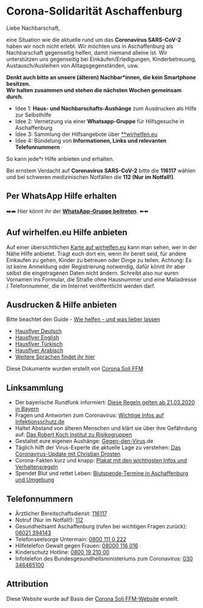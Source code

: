 # Corona-Solidarität Aschaffenburg

Liebe Nachbarschaft,

eine Situation wie die aktuelle rund um das **Coronavirus SARS-CoV-2** haben wir noch nicht erlebt. Wir möchten uns in Aschaffenburg als Nachbarschaft gegenseitig helfen, damit niemand alleine ist. Wir unterstützen uns gegenseitig bei Einkäufen/Erledigungen, Kinderbetreuung, Austausch/Ausleihen von Alltagsgegenständen, usw.

**Denkt auch bitte an unsere (älteren) Nachbar*innen, die kein Smartphone besitzen.**  
**Wir halten zusammen und stehen die nächsten Wochen gemeinsam durch.**

- Idee 1: **Haus- und Nachbarschafts-Aushänge** zum Ausdrucken als Hilfe zur Selbsthilfe
- Idee 2: Vernetzung via einer **Whatsapp-Gruppe** für Hilfsgesuche in Aschaffenburg
- Idee 3: Sammlung der Hilfsangebote über [**wirhelfen.eu](https://wirhelfen.eu/)
- Idee 4: Bündelung von **Informationen, Links und relevanten Telefonnummern**


So kann jede*r Hilfe anbieten und erhalten.

Bei ernstem Verdacht auf **Coronavirus SARS-CoV-2** bitte die **116117** wählen und bei schweren medizinischen Notfällen die **112 (Nur im Notfall!)**.

## Per WhatsApp Hilfe erhalten ##

➡️➡️ Hier könnt ihr der **[WhatsApp-Gruppe beitreten](https://chat.whatsapp.com/J9M8mTBU8as5CiJcWsLdct)**. ⬅️⬅️

## Auf wirhelfen.eu Hilfe anbieten ##

Auf einer übersichtlichen [Karte auf wirhelfen.eu](https://wirhelfen.eu/suche) kann man sehen, wer in der Nähe Hilfe anbietet. Tragt euch dort ein, wenn ihr bereit seid, für andere Einkaufen zu gehen, Kinder zu betreuen oder Dinge zu teilen.
Achtung: Es ist keine Anmeldung oder Registrierung notwendig, dafür könnt ihr aber selbst die eingetragenen Daten nicht ändern. Schreibt also nur euren Vornamen ins Formular, die Straße ohne Hausnummer und eine Mailadresse / Telefonnummer, die im Internet veröffentlicht werden darf.

## Ausdrucken & Hilfe anbieten ##

Bitte beachtet den Guide - [Wie helfen - und was lieber lassen](https://www.corona-soli-ffm.org/_media/leitfaden_-_wie_helfen_-_corona-ffm_-_a4_sw.pdf)
- [Hausflyer Deutsch](/docs/Hausflyer_Deutsch.pdf)
- [Hausflyer English](/docs/Hausflyer_English.pdf)
- [Hausflyer Türkisch](/docs/Hausflyer_Tuerkisch.pdf)
- [Hausflyer Arabisch](/docs/Hausflyer_Arabisch.pdf)
- [Weitere Sprachen findet ihr hier](https://cloud.systemli.org/s/7ApsRwdk2F5Lrak)

Diese Dokumente wurden erstellt von [Corona Soli FFM](https://www.corona-soli-ffm.org/)

## Linksammlung ##

- Der bayerische Rundfunk informiert:  [Diese Regeln gelten ab 21.03.2020 in Bayern](https://www.br.de/nachrichten/bayern/ausgangsbeschraenkung-was-in-bayern-noch-erlaubt-ist,RtmeCyH)
- Fragen und Antworten zum Coronavirus: [Wichtige Infos auf Infektionsschutz.de](https://www.infektionsschutz.de/coronavirus-sars-cov-2.html)
- Haltet Abstand von älteren Menschen und klärt sie über ihre Gefährdung auf: [Das Robert Koch Institut zu Risikogruppen](https://www.rki.de/DE/Content/InfAZ/N/Neuartiges_Coronavirus/Risikogruppen.html)
- Gestaltet eure eigenen Aushänge: [Gegen-den-Virus](https://gegen-den-virus.de/).de
- Täglich hilft der Virus-Experte die aktuelle Lage zu verstehen: [Das Coronavirus-Update mit Christian Drosten](https://www.ndr.de/nachrichten/info/podcast4684.html)
- Corona-Fakten kurz und knapp: [Plakat mit den wichtigsten Infos und Verhaltensregeln](https://www.bundesgesundheitsministerium.de/fileadmin/Dateien/3_Downloads/C/Coronavirus/BMG_BZgA_Coronavirus_Plakat_barr.pdf)
- Spendet Blut und rettet Leben: [Blutspende-Termine in Aschaffenburg und Umgebung](https://www.drk-blutspende.de/blutspendetermine/termine?utf8=%E2%9C%93&term=63739&radius=15&county_id=&date_from=&date_to=&last_donation=&button=)

## Telefonnummern ##

- Ärztlicher Bereitschaftsdienst: [116117](tel:116117)
- Notruf (Nur im Notfall!): [112](tel:112)
- Gesundheitsamt Aschaffenburg (rufen bei wichtigen Fragen zurück): [06021 394143](tel:06021394143)
- Telefonseelsorge Untermain: [0800 111 0 222](tel:08001110222)
- Hilfetelefon Gewalt gegen Frauen: [08000 116 016](tel:08000116016)
- Kinderschutz Hotline: [0800 19 210 00](tel:08001921000)
- Infotelefon des Bundesgesundheitsministeriums zum Coronavirus: [030 346465100](tel:030346465100)

## Attribution ##

Diese Website wurde auf Basis der [Corona Soli FFM-Website](https://www.corona-soli-ffm.org/) erstellt.
